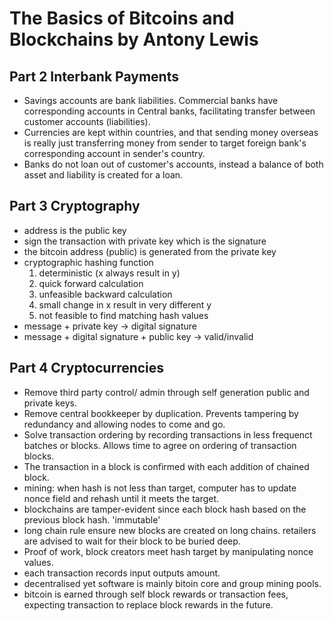 # The Basics of Bitcoins and Blockchains by Antony Lewis

## Part 2 Interbank Payments
- Savings accounts are bank liabilities. Commercial banks have corresponding accounts in Central banks, facilitating transfer between customer accounts (liabilities).
- Currencies are kept within countries, and that sending money overseas is really just transferring money from sender to target foreign bank's corresponding account in sender's country.
- Banks do not loan out of customer's accounts, instead a balance of both asset and liability is created for a loan.

## Part 3 Cryptography
- address is the public key
- sign the transaction with private key which is the signature
- the bitcoin address (public) is generated from the private key
- cryptographic hashing function
  1. deterministic (x always result in y)
  2. quick forward calculation
  3. unfeasible backward calculation
  4. small change in x result in very different y
  5. not feasible to find matching hash values
- message + private key -> digital signature
- message + digital signature + public key -> valid/invalid

## Part 4 Cryptocurrencies
- Remove third party control/ admin through self generation public and private keys.
- Remove central bookkeeper by duplication. Prevents tampering by redundancy and allowing nodes to come and go.
- Solve transaction ordering by recording transactions in less frequenct batches or blocks. Allows time to agree on ordering of transaction blocks.
- The transaction in a block is confirmed with each addition of chained block.
- mining: when hash is not less than target, computer has to update nonce field and rehash until it meets the target.
- blockchains are tamper-evident since each block hash based on the previous block hash. 'immutable'
- long chain rule ensure new blocks are created on long chains. retailers are advised to wait for their block to be buried deep.
- Proof of work, block creators meet hash target by manipulating nonce values.
- each transaction records input outputs amount.
- decentralised yet software is mainly bitoin core and group mining pools.
- bitcoin is earned through self block rewards or transaction fees, expecting transaction to replace block rewards in the future. 
